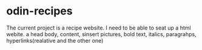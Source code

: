 # odin-recipes
The current project is a recipe website. I need to be able to seat up a html webite. a head body, content, sinsert pictures, bold text, italics, paragrahps, hyperlinks(realative and the other one)